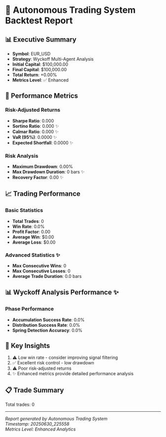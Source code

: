 # 🚀 Autonomous Trading System Backtest Report

## 📊 Executive Summary

- **Symbol**: EUR_USD
- **Strategy**: Wyckoff Multi-Agent Analysis  
- **Initial Capital**: $100,000.00
- **Final Capital**: $100,000.00
- **Total Return**: +0.00%
- **Metrics Level**: ✅ Enhanced

## 🎯 Performance Metrics

### Risk-Adjusted Returns

- **Sharpe Ratio**: 0.000
- **Sortino Ratio**: 0.000 ✨
- **Calmar Ratio**: 0.000 ✨
- **VaR (95%)**: 0.0000 ✨
- **Expected Shortfall**: 0.0000 ✨

### Risk Analysis  

- **Maximum Drawdown**: 0.00%
- **Max Drawdown Duration**: 0 bars ✨
- **Recovery Factor**: 0.00 ✨

## 📈 Trading Performance

### Basic Statistics

- **Total Trades**: 0
- **Win Rate**: 0.0%
- **Profit Factor**: 0.00
- **Average Win**: $0.00
- **Average Loss**: $0.00

### Advanced Statistics ✨

- **Max Consecutive Wins**: 0
- **Max Consecutive Losses**: 0
- **Average Trade Duration**: 0.0 bars

## 📊 Wyckoff Analysis Performance ✨

### Phase Performance

- **Accumulation Success Rate**: 0.0%
- **Distribution Success Rate**: 0.0%
- **Spring Detection Accuracy**: 0.0%

## 🎯 Key Insights

1. ⚠️ Low win rate - consider improving signal filtering
2. ✅ Excellent risk control - low drawdown
3. ⚠️ Poor risk-adjusted returns
4. ✨ Enhanced metrics provide detailed performance analysis

## 📋 Trade Summary

Total trades: 0

---
*Report generated by Autonomous Trading System*  
*Timestamp: 20250630_225558*  
*Metrics Level: Enhanced Analytics*

